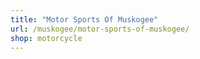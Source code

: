 ```yaml
---
title: "Motor Sports Of Muskogee"
url: /muskogee/motor-sports-of-muskogee/
shop: motorcycle
---
```

